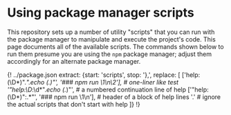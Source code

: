 # Using package manager scripts

This repository sets up a number of utility "scripts" that you can run with
the package manager to manipulate and execute the project's code. This page
documents all of the available scripts. The commands shown below to run them
presume you are using the `npm` package manager; adjust them accordingly for
an alternate package manager.

<!-- prettier-ignore -->
{! ../package.json extract: {start: 'scripts', stop: '},', replace: [
    ['help:(\D*)".*".*echo (.*)"', '### npm run \1\n\2'], # one-liner like test
    '"help:\D*:\d*".*echo (.*)"', # a numbered continuation line of help
    ['"help:(\D*)":.*"', '### npm run \1\n'], # header of a block of help lines
    '.' # ignore the actual scripts that don't start with help
]} !}
